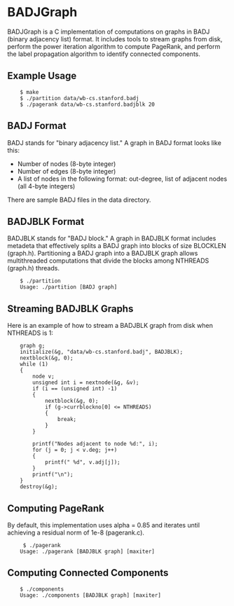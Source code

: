# BADJGraph

BADJGraph is a C implementation of computations on graphs in BADJ (binary adjacency list) format. 
It includes tools to stream graphs from disk, 
perform the power iteration algorithm to compute PageRank, 
and perform the label propagation algorithm to identify connected components.

## Example Usage

        $ make
        $ ./partition data/wb-cs.stanford.badj
        $ ./pagerank data/wb-cs.stanford.badjblk 20

## BADJ Format

BADJ stands for "binary adjacency list." 
A graph in BADJ format looks like this:

- Number of nodes (8-byte integer)
- Number of edges (8-byte integer)
- A list of nodes in the following format: out-degree, list of adjacent nodes (all 4-byte integers)

There are sample BADJ files in the data directory.

## BADJBLK Format

BADJBLK stands for "BADJ block." 
A graph in BADJBLK format includes metadeta that effectively splits a BADJ graph into blocks of size BLOCKLEN (graph.h).
Partitioning a BADJ graph into a BADJBLK graph allows multithreaded computations that divide the blocks among NTHREADS (graph.h) threads. 

        $ ./partition
        Usage: ./partition [BADJ graph]

## Streaming BADJBLK Graphs

Here is an example of how to stream a BADJBLK graph from disk when NTHREADS is 1:

		graph g;
		initialize(&g, "data/wb-cs.stanford.badj", BADJBLK);
        nextblock(&g, 0);
		while (1)
        {
            node v;
			unsigned int i = nextnode(&g, &v);
            if (i == (unsigned int) -1)
            {
                nextblock(&g, 0);
                if (g->currblockno[0] <= NTHREADS)
                {
                    break;
                }
            }

			printf("Nodes adjacent to node %d:", i);
			for (j = 0; j < v.deg; j++)
            {
				printf(" %d", v.adj[j]);
			}
			printf("\n");
		}
        destroy(&g);

## Computing PageRank

By default, this implementation uses alpha = 0.85 and iterates until achieving a residual norm of 1e-8 (pagerank.c). 

		 $ ./pagerank
		Usage: ./pagerank [BADJBLK graph] [maxiter]

## Computing Connected Components

        $ ./components
        Usage: ./components [BADJBLK graph] [maxiter]
